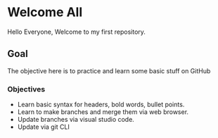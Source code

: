 # Welcome All
Hello Everyone, Welcome to my first repository.

## Goal
The objective here is to practice and learn some basic stuff on GitHub

### Objectives
* Learn basic syntax for headers, bold words, bullet points.
* Learn to make branches and merge them via web browser.
* Update branches via visual studio code. 
* Update via git CLI 
